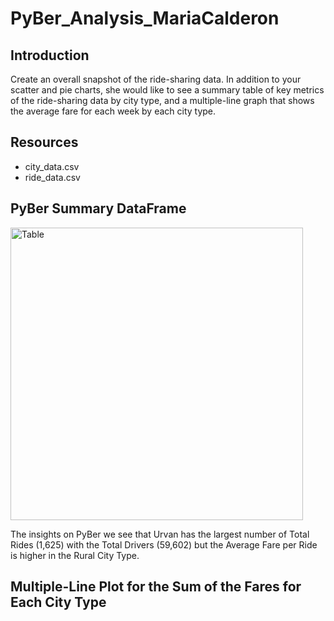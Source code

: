 # PyBer_Analysis_MariaCalderon

## Introduction 

Create an overall snapshot of the ride-sharing data. In addition to your scatter and pie charts, she would like to see a summary table of key metrics of the ride-sharing data by city type, and a multiple-line graph that shows the average fare for each week by each city type.

## Resources

* city_data.csv
* ride_data.csv

## PyBer Summary DataFrame

<img width="468" alt="Table" src="https://user-images.githubusercontent.com/44789805/68079770-29437600-fdac-11e9-881c-268f935b8377.png">

The insights on PyBer we see that Urvan has the largest number of Total Rides (1,625) with the Total Drivers (59,602) but the Average Fare per Ride is higher in the Rural City Type. 

## Multiple-Line Plot for the Sum of the Fares for Each City Type

